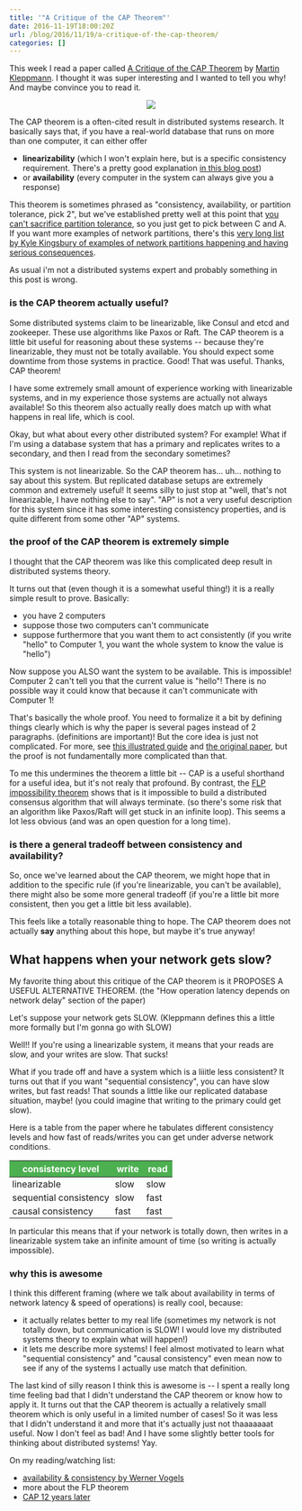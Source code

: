 ```yaml
---
title: '"A Critique of the CAP Theorem"'
date: 2016-11-19T18:00:20Z
url: /blog/2016/11/19/a-critique-of-the-cap-theorem/
categories: []
---
```


This week I read a paper called [A Critique of the CAP Theorem](https://arxiv.org/abs/1509.05393) by 
[Martin Kleppmann](https://martin.kleppmann.com/). I thought it was
super interesting and I wanted to tell you why! And maybe convince you
to read it.

<div align="center">
<a href="/images/drawings/cap.svg"><img src="/images/drawings/cap.png"></a>
</div>


The CAP theorem is a often-cited result in distributed systems research.
It basically says that, if you have a real-world database that runs on
more than one computer, it can either offer

* **linearizability** (which I won't explain here, but is a specific
  consistency requirement. There's a pretty good explanation [in this blog post](https://martin.kleppmann.com/2015/05/11/please-stop-calling-databases-cp-or-ap.html))
* or **availability** (every computer in the system can always give you a
  response)

This theorem is sometimes phrased as "consistency, availability, or partition
tolerance, pick 2", but we've established pretty well at this point that
[you can't sacrifice partition tolerance](https://codahale.com/you-cant-sacrifice-partition-tolerance/),
so you just get to pick between C and A. If you want more examples of
network partitions, there's this [very long list by Kyle Kingsbury of examples of network partitions happening and having serious consequences](https://github.com/aphyr/partitions-post).

As usual i'm not a distributed systems expert and probably something in
this post is wrong.

### is the CAP theorem actually useful?

Some distributed systems claim to be linearizable, like Consul and etcd
and zookeeper. These use algorithms like Paxos or Raft. The CAP theorem
is a little bit useful for reasoning about these systems -- because
they're linearizable, they must not be totally available. You should
expect some downtime from those systems in practice. Good! That was
useful. Thanks, CAP theorem!

I have some extremely small amount of experience working with
linearizable systems, and in my experience those systems are actually
not always available! So this theorem also actually really does match up
with what happens in real life, which is cool.

Okay, but what about every other distributed system? For example! What
if I'm using a database system that has a primary and replicates writes
to a secondary, and then I read from the secondary sometimes?

This system is not linearizable. So the CAP theorem has... uh... nothing
to say about this system. But replicated database setups are extremely
common and extremely useful! It seems silly to just stop at "well,
that's not linearizable, I have nothing else to say". "AP" is not a
very useful description for this system since it has some interesting
consistency properties, and is quite different from some other "AP"
systems.

### the proof of the CAP theorem is extremely simple

I thought that the CAP theorem was like this complicated deep result in
distributed systems theory.

It turns out that (even though it is a somewhat useful thing!) it is a
really simple result to prove. Basically:

* you have 2 computers
* suppose those two computers can't communicate
* suppose furthermore that you want them to act consistently (if you
  write "hello" to Computer 1, you want the whole system to know the
  value is "hello")

Now suppose you ALSO want the system to be available. This is
impossible! Computer 2 can't tell you that the current value is "hello"!
There is no possible way it could know that because it can't communicate
with Computer 1!

That's basically the whole proof. You need to formalize it a bit by defining things clearly which is why the paper is several pages instead of 2 paragraphs. (definitions are important)! But the core idea is just not complicated.
For more, see [this illustrated guide](http://mwhittaker.github.io/2014/08/16/illustrated-proof-cap-theorem/)
and [the original paper](http://www.glassbeam.com/sites/all/themes/glassbeam/images/blog/10.1.1.67.6951.pdf), but the proof is not fundamentally more complicated than that.

To me this undermines the theorem a little bit -- CAP is a useful
shorthand for a useful idea, but it's not realy that profound. By
contrast, the [FLP impossibility theorem](http://the-paper-trail.org/blog/a-brief-tour-of-flp-impossibility/)
shows that is it impossible to build a distributed consensus algorithm
that will always terminate. (so there's some risk that an algorithm like
Paxos/Raft will get stuck in an infinite loop). This seems a lot less
obvious (and was an open question for a long time).

### is there a general tradeoff between consistency and availability?

So, once we've learned about the CAP theorem, we might hope that in
addition to the specific rule (if you're linearizable, you can't be
available), there might also be some more general tradeoff (if you're a
little bit more consistent, then you get a little bit less available).

This feels like a totally reasonable thing to hope. The CAP theorem does
not actually **say** anything about this hope, but maybe it's true
anyway!

## What happens when your network gets slow?

My favorite thing about this critique of the CAP theorem is it PROPOSES
A USEFUL ALTERNATIVE THEOREM. (the "How operation latency depends on
network delay" section of the paper)

Let's suppose your network gets SLOW. (Kleppmann defines this a little
more formally but I'm gonna go with SLOW)

Well!! If you're using a linearizable system, it means that your reads
are slow, and your writes are slow. That sucks!

What if you trade off and have a system which is a liiitle less
consistent? It turns out that if you want "sequential consistency", you
can have slow writes, but fast reads! That sounds a little like our
replicated database situation, maybe! (you could imagine that writing to
the primary could get slow).

Here is a table from the paper where he tabulates different consistency
levels and how fast of reads/writes you can get under adverse network
conditions.

<style type="text/css">
th {
    background-color: #4CAF50;
    color: white;
}

td {
padding: 2px 5px ;
}

table {
margin-bottom: 10px;
}
</style>

| consistency level      | write | read |
|------------------------|-------|------|
| linearizable           | slow  | slow |
| sequential consistency | slow  | fast |
| causal consistency     | fast  | fast |


In particular this means that if your network is totally down, then
writes in a linearizable system take an infinite amount of time (so
writing is actually impossible).

### why this is awesome

I think this different framing (where we talk about availability in
terms of network latency & speed of operations) is really cool, because:

* it actually relates better to my real life (sometimes my network is
  not totally down, but communication is SLOW! I would love my
  distributed systems theory to explain what will happen!)
* it lets me describe more systems! I feel almost motivated to
  learn what "sequential consistency"  and "causal consistency" even
  mean now to see if any of the systems I actually use match that
  definition.

The last kind of silly reason I think this is awesome is -- I spent a
really long time feeling bad that I didn't understand the CAP theorem or
know how to apply it.
It turns out that the CAP theorem is actually a relatively small theorem
which is only useful in a limited number of cases! So it was less that I
didn't understand it and more that it's actually just not thaaaaaaat
useful. Now I don't feel as bad! And I have some slightly better tools
for thinking about distributed systems! Yay.

On my reading/watching list: 

* [availability & consistency by Werner Vogels](https://www.infoq.com/presentations/availability-consistency)
* more about the FLP theorem
* [CAP 12 years later](https://www.infoq.com/articles/cap-twelve-years-later-how-the-rules-have-changed)
